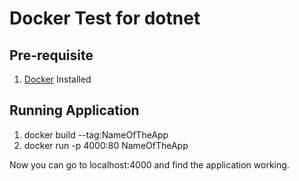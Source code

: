 # Docker Test for dotnet

## Pre-requisite
1. [Docker](https://www.docker.com/) Installed

## Running Application
1. docker build --tag:NameOfTheApp
2. docker run -p 4000:80 NameOfTheApp

Now you can go to localhost:4000 and find the application working.

